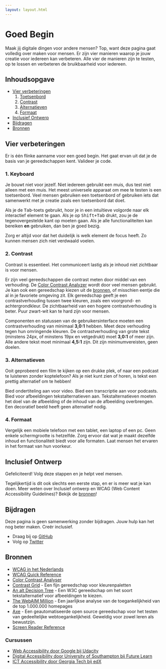 ```yaml
---
layout: layout.html
---
```


# Goed Begin

Maak jij digitale dingen voor andere mensen? Top, want deze pagina gaat volledig over maken voor mensen. Er zijn vier manieren waarop je jouw creatie voor iedereen kan verbeteren. Alle vier de manieren zijn te testen, op te lossen en verbeteren de bruikbaarheid voor iedereen.

## Inhoudsopgave

<ul>
  <li><a href="#vier-verbeteringen">Vier verbeteringen</a>
    <ol>
      <li><a href="#toetsenbord">Toetsenbord</a></li>
      <li><a href="#contrast">Contrast</a></li>
      <li><a href="#alternatieven">Alternatieven</a></li>
      <li><a href="#formaat">Formaat</a></li>
    </ol>
  </li>
  <li><a href="#inclusief-ontwerp">Inclusief Ontwerp</a></li>
  <li><a href="#bijdragen">Bijdragen</a></li>
  <li><a href="#bronnen">Bronnen</a></li>
</ul>

<h2 id="vier-verbeteringen">Vier verbeteringen</h2>

Er is één flinke aanname voor een goed begin. Het gaat ervan uit dat je de basis van je gereedschappen kent. Valideer je code.

<h3 id="toetsenbord">1. Keyboard</h3>

Je bouwt niet voor jezelf. Niet iedereen gebruikt een muis, dus test niet alleen met een muis. Het meest universele apparaat om mee te testen is een toetsenbord. Veel mensen gebruiken een toetsenbord of gebruiken iets dat samenwerkt met je creatie zoals een toetsenbord dat doet.

Als je de <kbd>Tab</kbd>-toets gebruikt, hoor je in een intuïtieve volgorde naar elk interactief element te gaan. Als je op <kbd>Shift+Tab</kbd> drukt, zou je de tegenovergestelde kant op moeten gaan. Als je alle functionaliteiten kan bereiken **en** gebruiken, dan ben je goed bezig.

Zorg er altijd voor dat het duidelijk is welk element de focus heeft. Zo kunnen mensen zich niet verdwaald voelen.

<h3 id="contrast">2. Contrast</h3>

Contrast is essentieel. Het communiceert lastig als je inhoud niet zichtbaar is voor mensen. 

Er zijn veel gereedschappen die contrast meten door middel van een verhouding. De [Color Contrast Analyzer](https://developer.paciellogroup.com/resources/contrastanalyser/) wordt door veel mensen gebruikt. Je kan ook een gereedschap kiezen uit de [bronnen](#bronnen), of misschien eentje die al in je favoriete omgeving zit. Elk gereedschap geeft je een contrastverhouding tussen twee kleuren, zoals een voorgrond- en achtergrondkleur. De zichtbaarheid van een hogere contrastverhouding is beter. Puur zwart-wit kan te hard zijn voor mensen.

Componenten en statussen van de gebruikersinterface moeten een contrastverhouding van minimaal **3,0:1** hebben. Meet deze verhouding tegen hun omringende kleuren. De contrastverhouding van grote tekst (minstens 24px, of minstens 19px en vetgedrukt) moet **3,0:1** of meer zijn. Alle andere tekst moet minimaal **4,5:1** zijn. Dit zijn minimumvereisten, geen doelen.

<h3 id="alternatieven">3. Alternatieven</h3>

Ooit geprobeerd een film te kijken op een drukke plek, of naar een podcast te luisteren zonder koptelefoon? Als je niet kunt zien of horen, is tekst een prettig alternatief om te hebben!

Bied ondertiteling aan voor video. Bied een transcriptie aan voor podcasts. Bied voor afbeeldingen tekstalternatieven aan. Tekstalternatieven moeten het doel van de afbeelding of de inhoud van de afbeelding overbrengen. Een decoratief beeld heeft geen alternatief nodig.

<h3 id="formaat">4. Formaat</h3>

Vergelijk een mobiele telefoon met een tablet, een laptop of een pc. Geen enkele schermgrootte is hetzelfde. Zorg ervoor dat wat je maakt dezelfde inhoud en functionaliteit biedt voor alle formaten. Laat mensen het ervaren in het formaat van hun voorkeur.


<h2 id="inclusief-ontwerp">Inclusief Ontwerp</h2>

Gefeliciteerd! Volg deze stappen en je helpt veel mensen.

Tegelijkertijd is dit ook slechts een eerste stap, en er is meer wat je kan doen. Meer weten over Inclusief ontwerp en WCAG (Web Content Accessibility Guidelines)? Bekijk de [bronnen](#bronnen)!

<h2 id="bijdragen">Bijdragen</h2>

Deze pagina is geen samenwerking zonder bijdragen. Jouw hulp kan het nog beter maken. Creër inclusief.

- Draag bij op [GitHub](https://github.com/erikkroes/goedBegin)
- Volg op [Twitter](https://twitter.com/erikKroes)

<h2 id="bronnen">Bronnen</h2>

- [WCAG in het Nederlands](|https://www.w3.org/Translations/WCAG21-nl/)
- [WCAG Quick Reference](https://www.w3.org/WAI/WCAG21/quickref/)
- [Color Contrast Analyser](https://developer.paciellogroup.com/resources/contrastanalyser/)
- [Contrast Grid](https://contrast-grid.eightshapes.com/) - Een fijn gereedschap voor kleurenpaletten
- [An alt Decision Tree](https://www.w3.org/WAI/tutorials/images/decision-tree/) - Een W3C gereedschap om het soort tekstalternatief voor afbeeldingen te kiezen.
- [The WebAIM Million](https://webaim.org/projects/million/) - Een jaarlijkse analyse van de toegankelijkheid van de top 1.000.000 homepages
- [Axe](https://www.deque.com/axe/) - Een geautomatiseerde open source gereedschap voor het testen van gedeeltelijke webtoegankelijkheid. Geweldig voor zowel leren als bewustzijn.
- [Screen Reader Reference](https://dequeuniversity.com/screenreaders/)

<h3 id="cursussen">Cursussen</h3>

- [Web Accessibility door Google bij Udacity](https://www.udacity.com/course/web-accessibility--ud891)
- [Digital Accessibility door University of Southampton bij Future Learn](https://www.futurelearn.com/courses/digital-accessibility)
- [ICT Accessibility door Georgia Tech bij edX](https://www.edx.org/course/information-and-communication-technology-ict-acces)
